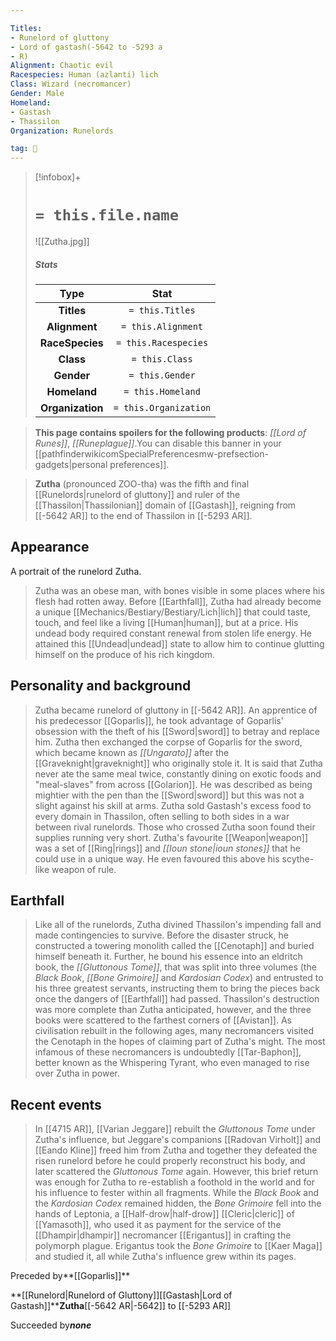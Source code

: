 ```yaml
---

Titles:
- Runelord of gluttony
- Lord of gastash(-5642 to -5293 a
- R)
Alignment: Chaotic evil
Racespecies: Human (azlanti) lich
Class: Wizard (necromancer)
Gender: Male
Homeland:
- Gastash
- Thassilon
Organization: Runelords

tag: 👤️
---
```


> [!infobox]+
> #  `= this.file.name`
> ![[Zutha.jpg]]
> ##### Stats
> Type | Stat |
> :---: |:---:|
> **Titles** | `= this.Titles` |
> **Alignment** | `= this.Alignment` |
> **RaceSpecies** | `= this.Racespecies` |
> **Class** | `= this.Class` |
> **Gender** | `= this.Gender` |
> **Homeland** | `= this.Homeland` |
> **Organization** | `= this.Organization` |



> **This page contains spoilers for the following products**: *[[Lord of Runes]]*, *[[Runeplague]]*.You can disable this banner in your [[pathfinderwikicomSpecialPreferencesmw-prefsection-gadgets|personal preferences]].


> **Zutha** (pronounced ZOO-tha) was the fifth and final [[Runelords|runelord of gluttony]] and ruler of the [[Thassilon|Thassilonian]] domain of [[Gastash]], reigning from [[-5642 AR]] to the end of Thassilon in [[-5293 AR]].



## Appearance

 
 A portrait of the runelord Zutha.
> Zutha was an obese man, with bones visible in some places where his flesh had rotten away. Before [[Earthfall]], Zutha had already become a unique [[Mechanics/Bestiary/Bestiary/Lich|lich]] that could taste, touch, and feel like a living [[Human|human]], but at a price. His undead body required constant renewal from stolen life energy. He attained this [[Undead|undead]] state to allow him to continue glutting himself on the produce of his rich kingdom.


## Personality and background

> Zutha became runelord of gluttony in [[-5642 AR]]. An apprentice of his predecessor [[Goparlis]], he took advantage of Goparlis' obsession with the theft of his [[Sword|sword]] to betray and replace him. Zutha then exchanged the corpse of Goparlis for the sword, which became known as *[[Ungarato]]* after the [[Graveknight|graveknight]] who originally stole it.
> It is said that Zutha never ate the same meal twice, constantly dining on exotic foods and "meal-slaves" from across [[Golarion]]. He was described as being mightier with the pen than the [[Sword|sword]] but this was not a slight against his skill at arms. Zutha sold Gastash's excess food to every domain in Thassilon, often selling to both sides in a war between rival runelords. Those who crossed Zutha soon found their supplies running very short. Zutha's favourite [[Weapon|weapon]] was a set of [[Ring|rings]] and *[[Ioun stone|ioun stones]]* that he could use in a unique way. He even favoured this above his scythe-like weapon of rule.


## Earthfall

> Like all of the runelords, Zutha divined Thassilon's impending fall and made contingencies to survive. Before the disaster struck, he constructed a towering monolith called the [[Cenotaph]] and buried himself beneath it. Further, he bound his essence into an eldritch book, the *[[Gluttonous Tome]]*, that was split into three volumes (the *Black Book*, *[[Bone Grimoire]]* and *Kardosian Codex*) and entrusted to his three greatest servants, instructing them to bring the pieces back once the dangers of [[Earthfall]] had passed. Thassilon's destruction was more complete than Zutha anticipated, however, and the three books were scattered to the farthest corners of [[Avistan]].
> As civilisation rebuilt in the following ages, many necromancers visited the Cenotaph in the hopes of claiming part of Zutha's might. The most infamous of these necromancers is undoubtedly [[Tar-Baphon]], better known as the Whispering Tyrant, who even managed to rise over Zutha in power.


## Recent events

> In [[4715 AR]], [[Varian Jeggare]] rebuilt the *Gluttonous Tome* under Zutha's influence, but Jeggare's companions [[Radovan Virholt]] and [[Eando Kline]] freed him from Zutha and together they defeated the risen runelord before he could properly reconstruct his body, and later scattered the *Gluttonous Tome* again. However, this brief return was enough for Zutha to re-establish a foothold in the world and for his influence to fester within all fragments.
> While the *Black Book* and the *Kardosian Codex* remained hidden, the *Bone Grimoire* fell into the hands of Leptonia, a [[Half-drow|half-drow]] [[Cleric|cleric]] of [[Yamasoth]], who used it as payment for the service of the [[Dhampir|dhampir]] necromancer [[Erigantus]] in crafting the polymorph plague. Erigantus took the *Bone Grimoire* to [[Kaer Maga]] and studied it, all while Zutha's influence grew within its pages.





Preceded by**[[Goparlis]]**

**[[Runelord|Runelord of Gluttony]][[Gastash|Lord of Gastash]]****Zutha**[[-5642 AR|-5642]] to [[-5293 AR]]

Succeeded by***none***






